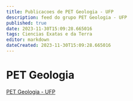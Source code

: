 ```yaml
---
title: Publicacoes de PET Geologia - UFP 
description: feed do grupo PET Geologia - UFP
published: true
date: 2023-11-30T15:09:28.665016
tags: Ciencias Exatas e da Terra
editor: markdown
dateCreated: 2023-11-30T15:09:28.665016
---
```


# PET Geologia
[PET Geologia - UFP](/grupo/191PETGeologiaUFP.md)